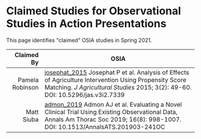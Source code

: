 # Claimed Studies for Observational Studies in Action Presentations

This page identifies "claimed" OSIA studies in Spring 2021.

Claimed By | OSIA
---------: | --------------------------------------------------------------------------
Pamela Robinson | [josephat_2015](https://github.com/THOMASELOVE/500-2021/blob/master/osia/claims/pdf/josephat_2015.pdf) Josephat P et al. Analysis of Effects of Agriculture Intervention Using Propensity Score Matching. *J Agricultural Studies* 2015; 3(2): 49-60. DOI: 10.5296/jas.v3i2.7339
Matt Siuba | [admon_2019](https://github.com/THOMASELOVE/500-2021/blob/master/osia/claims/pdf/admon_2019.pdf) Admon AJ et al. Evaluating a Novel Clinical Trial Using Existing Observational Data, Annals Am Thorac Soc 2019; 16(8): 998-1007. DOI: 10.1513/AnnalsATS.201903-241OC
